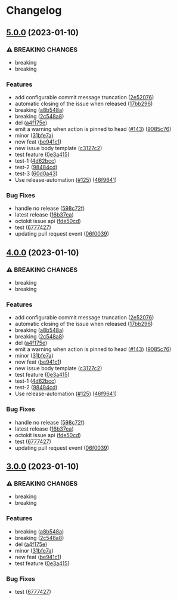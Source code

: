 # Changelog

## [5.0.0](https://github.com/sameer-coder/github-action-notify-release-1/compare/v4.0.0...v5.0.0) (2023-01-10)


### ⚠ BREAKING CHANGES

* breaking
* breaking

### Features

* add configurable commit message truncation ([2e52076](https://github.com/sameer-coder/github-action-notify-release-1/commit/2e52076c22687787982d665dc9034b6f06abc910))
* automatic closing of the issue when released ([17bb296](https://github.com/sameer-coder/github-action-notify-release-1/commit/17bb2962d1e63627db19667ecdb3f451fdc371ae))
* breaking ([a8b548a](https://github.com/sameer-coder/github-action-notify-release-1/commit/a8b548a05dbeca561352b2c32b5a973ac234ac74))
* breaking ([2c548a8](https://github.com/sameer-coder/github-action-notify-release-1/commit/2c548a8491c8ca8d1a0b95f1d5eb67d60efd4d1a))
* del ([a4f175e](https://github.com/sameer-coder/github-action-notify-release-1/commit/a4f175e7886c1918980c319a1e16422cb7784e7e))
* emit a warning when action is pinned to head ([#143](https://github.com/sameer-coder/github-action-notify-release-1/issues/143)) ([9085c76](https://github.com/sameer-coder/github-action-notify-release-1/commit/9085c76edf2bf4bfe12a84080e10ff829164c62b))
* minor ([31bfe7a](https://github.com/sameer-coder/github-action-notify-release-1/commit/31bfe7a9aea43abc6a13f5b2589ddc0331304d36))
* new feat ([be941c1](https://github.com/sameer-coder/github-action-notify-release-1/commit/be941c1f2fae05adc20844428a0c4b7a32d19540))
* new issue body template ([c3127c2](https://github.com/sameer-coder/github-action-notify-release-1/commit/c3127c21f8d02561aed009af4863a68208dd0702))
* test feature ([0e3a415](https://github.com/sameer-coder/github-action-notify-release-1/commit/0e3a415eb540685d1ab546b1a1fdb9a6433bb84e))
* test-1 ([4d62bcc](https://github.com/sameer-coder/github-action-notify-release-1/commit/4d62bcc850bd60d7ba4159716b412d68e6702b66))
* test-2 ([98484cd](https://github.com/sameer-coder/github-action-notify-release-1/commit/98484cd54a32f10a625bd32961dd81ef4228eeba))
* test-3 ([60d0a43](https://github.com/sameer-coder/github-action-notify-release-1/commit/60d0a43655f0d8a1ccea24ef88d108e678eed42d))
* Use release-automation ([#125](https://github.com/sameer-coder/github-action-notify-release-1/issues/125)) ([46f9641](https://github.com/sameer-coder/github-action-notify-release-1/commit/46f964198526535d62d10d5682baa3a43c39d2d4))


### Bug Fixes

* handle no release ([598c72f](https://github.com/sameer-coder/github-action-notify-release-1/commit/598c72fd5f086b478cf16904860750a3f2fa4f26))
* latest release ([16b37ea](https://github.com/sameer-coder/github-action-notify-release-1/commit/16b37eac645a0c87cc7ea60c26bc58f8fe3b0033))
* octokit issue api ([fde50cd](https://github.com/sameer-coder/github-action-notify-release-1/commit/fde50cdba782b5d63aa8ffb825addfbf41b35eb3))
* test ([6777427](https://github.com/sameer-coder/github-action-notify-release-1/commit/6777427d356bf741c4bf541ebd413d5d79f9d29b))
* updating pull request event ([06f0039](https://github.com/sameer-coder/github-action-notify-release-1/commit/06f0039e168aa70731a3ef86872828a6133172ae))

## [4.0.0](https://github.com/sameer-coder/github-action-notify-release-1/compare/v3.0.0...v4.0.0) (2023-01-10)


### ⚠ BREAKING CHANGES

* breaking
* breaking

### Features

* add configurable commit message truncation ([2e52076](https://github.com/sameer-coder/github-action-notify-release-1/commit/2e52076c22687787982d665dc9034b6f06abc910))
* automatic closing of the issue when released ([17bb296](https://github.com/sameer-coder/github-action-notify-release-1/commit/17bb2962d1e63627db19667ecdb3f451fdc371ae))
* breaking ([a8b548a](https://github.com/sameer-coder/github-action-notify-release-1/commit/a8b548a05dbeca561352b2c32b5a973ac234ac74))
* breaking ([2c548a8](https://github.com/sameer-coder/github-action-notify-release-1/commit/2c548a8491c8ca8d1a0b95f1d5eb67d60efd4d1a))
* del ([a4f175e](https://github.com/sameer-coder/github-action-notify-release-1/commit/a4f175e7886c1918980c319a1e16422cb7784e7e))
* emit a warning when action is pinned to head ([#143](https://github.com/sameer-coder/github-action-notify-release-1/issues/143)) ([9085c76](https://github.com/sameer-coder/github-action-notify-release-1/commit/9085c76edf2bf4bfe12a84080e10ff829164c62b))
* minor ([31bfe7a](https://github.com/sameer-coder/github-action-notify-release-1/commit/31bfe7a9aea43abc6a13f5b2589ddc0331304d36))
* new feat ([be941c1](https://github.com/sameer-coder/github-action-notify-release-1/commit/be941c1f2fae05adc20844428a0c4b7a32d19540))
* new issue body template ([c3127c2](https://github.com/sameer-coder/github-action-notify-release-1/commit/c3127c21f8d02561aed009af4863a68208dd0702))
* test feature ([0e3a415](https://github.com/sameer-coder/github-action-notify-release-1/commit/0e3a415eb540685d1ab546b1a1fdb9a6433bb84e))
* test-1 ([4d62bcc](https://github.com/sameer-coder/github-action-notify-release-1/commit/4d62bcc850bd60d7ba4159716b412d68e6702b66))
* test-2 ([98484cd](https://github.com/sameer-coder/github-action-notify-release-1/commit/98484cd54a32f10a625bd32961dd81ef4228eeba))
* Use release-automation ([#125](https://github.com/sameer-coder/github-action-notify-release-1/issues/125)) ([46f9641](https://github.com/sameer-coder/github-action-notify-release-1/commit/46f964198526535d62d10d5682baa3a43c39d2d4))


### Bug Fixes

* handle no release ([598c72f](https://github.com/sameer-coder/github-action-notify-release-1/commit/598c72fd5f086b478cf16904860750a3f2fa4f26))
* latest release ([16b37ea](https://github.com/sameer-coder/github-action-notify-release-1/commit/16b37eac645a0c87cc7ea60c26bc58f8fe3b0033))
* octokit issue api ([fde50cd](https://github.com/sameer-coder/github-action-notify-release-1/commit/fde50cdba782b5d63aa8ffb825addfbf41b35eb3))
* test ([6777427](https://github.com/sameer-coder/github-action-notify-release-1/commit/6777427d356bf741c4bf541ebd413d5d79f9d29b))
* updating pull request event ([06f0039](https://github.com/sameer-coder/github-action-notify-release-1/commit/06f0039e168aa70731a3ef86872828a6133172ae))

## [3.0.0](https://github.com/sameer-coder/github-action-notify-release-1/compare/v2.2.0...v3.0.0) (2023-01-10)


### ⚠ BREAKING CHANGES

* breaking
* breaking

### Features

* breaking ([a8b548a](https://github.com/sameer-coder/github-action-notify-release-1/commit/a8b548a05dbeca561352b2c32b5a973ac234ac74))
* breaking ([2c548a8](https://github.com/sameer-coder/github-action-notify-release-1/commit/2c548a8491c8ca8d1a0b95f1d5eb67d60efd4d1a))
* del ([a4f175e](https://github.com/sameer-coder/github-action-notify-release-1/commit/a4f175e7886c1918980c319a1e16422cb7784e7e))
* minor ([31bfe7a](https://github.com/sameer-coder/github-action-notify-release-1/commit/31bfe7a9aea43abc6a13f5b2589ddc0331304d36))
* new feat ([be941c1](https://github.com/sameer-coder/github-action-notify-release-1/commit/be941c1f2fae05adc20844428a0c4b7a32d19540))
* test feature ([0e3a415](https://github.com/sameer-coder/github-action-notify-release-1/commit/0e3a415eb540685d1ab546b1a1fdb9a6433bb84e))


### Bug Fixes

* test ([6777427](https://github.com/sameer-coder/github-action-notify-release-1/commit/6777427d356bf741c4bf541ebd413d5d79f9d29b))
